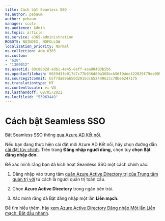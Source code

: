 ```yaml
---
title: Cách bật Seamless SSO
ms.author: pebaum
author: pebaum
manager: scotv
ms.audience: Admin
ms.topic: article
ms.service: o365-administration
ROBOTS: NOINDEX, NOFOLLOW
localization_priority: Normal
ms.collection: Adm_O365
ms.custom:
- "628"
- "1300012"
ms.assetid: 80c88b2d-adb1-4e45-8eff-aaa80403b5b6
ms.openlocfilehash: 0659d3fe017d7c77b936d80a308bcb56f94ee322029f79ee095ebeec0b8ea7c1
ms.sourcegitcommit: b5f7da89a650d2915dc652449623c78be6247175
ms.translationtype: MT
ms.contentlocale: vi-VN
ms.lasthandoff: 08/05/2021
ms.locfileid: "53963449"
---
```

# <a name="how-to-enable-seamless-sso"></a>Cách bật Seamless SSO

Bật Seamless SSO thông [qua Azure AD Kết nối](https://docs.microsoft.com/azure/active-directory/connect/active-directory-aadconnect).
  
Nếu bạn đang thực hiện cài đặt mới Azure AD Kết nối, hãy chọn đường dẫn [cài đặt tùy chỉnh](https://docs.microsoft.com/azure/active-directory/connect/active-directory-aadconnect-get-started-custom). Trên trang **Đăng nhập người dùng,** chọn tùy **chọn Bật đăng nhập đơn.**
  
Để xác minh rằng bạn đã kích hoạt Seamless SSO một cách chính xác:
  
1. Đăng nhập vào trung tâm [quản Azure Active Directory trị của Trung tâm quản trị với](https://aad.portal.azure.com) tư cách là người quản trị toàn cầu.

2. Chọn **Azure Active Directory** trong ngăn bên trái.

3. Xác minh rằng đã Bật đăng nhập một lần **Liền mạch**.

Để tìm hiểu thêm, hãy [xem Azure Active Directory Đăng nhập Một lần Liền mạch: Bắt đầu nhanh](https://docs.microsoft.com/azure/active-directory/connect/active-directory-aadconnect-sso-quick-start).
  